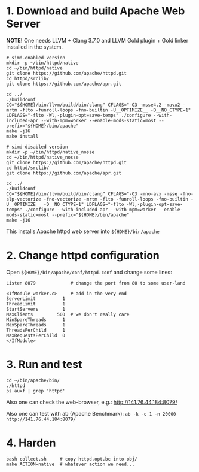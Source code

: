 # 1. Download and build Apache Web Server #

**NOTE!** One needs LLVM + Clang 3.7.0 and LLVM Gold plugin + Gold linker
installed in the system.

```
# simd-enabled version
mkdir -p ~/bin/httpd/native
cd ~/bin/httpd/native
git clone https://github.com/apache/httpd.git
cd httpd/srclib/
git clone https://github.com/apache/apr.git

cd ../
./buildconf
CC="${HOME}/bin/llvm/build/bin/clang" CFLAGS="-O3 -msse4.2 -mavx2 -mrtm -flto -funroll-loops -fno-builtin -U__OPTIMIZE__ -D__NO_CTYPE=1" LDFLAGS="-flto -Wl,-plugin-opt=save-temps" ./configure --with-included-apr --with-mpm=worker --enable-mods-static=most --prefix="${HOME}/bin/apache"
make -j16
make install

# simd-disabled version
mkdir -p ~/bin/httpd/native_nosse
cd ~/bin/httpd/native_nosse
git clone https://github.com/apache/httpd.git
cd httpd/srclib/
git clone https://github.com/apache/apr.git

cd ../
./buildconf
CC="${HOME}/bin/llvm/build/bin/clang" CFLAGS="-O3 -mno-avx -msse -fno-slp-vectorize -fno-vectorize -mrtm -flto -funroll-loops -fno-builtin -U__OPTIMIZE__ -D__NO_CTYPE=1" LDFLAGS="-flto -Wl,-plugin-opt=save-temps" ./configure --with-included-apr --with-mpm=worker --enable-mods-static=most --prefix="${HOME}/bin/apache"
make -j16
```

This installs Apache httpd web server into `${HOME}/bin/apache`

# 2. Change httpd configuration #

Open `${HOME}/bin/apache/conf/httpd.conf` and change some lines:

```
Listen 8079             # change the port from 80 to some user-land

<IfModule worker.c>     # add in the very end
ServerLimit          1
ThreadLimit          1
StartServers         1
MaxClients         500  # we don't really care
MinSpareThreads      1
MaxSpareThreads      1
ThreadsPerChild      1
MaxRequestsPerChild  0
</IfModule>
```

# 3. Run and test #

```
cd ~/bin/apache/bin/
./httpd
ps auxf | grep 'httpd'
```

Also one can check the web-browser, e.g.: http://141.76.44.184:8079/

Also one can test with ab (Apache Benchmark):
`ab -k -c 1 -n 20000 http://141.76.44.184:8079/`

# 4. Harden #

```
bash collect.sh     # copy httpd.opt.bc into obj/
make ACTION=native  # whatever action we need...
```
